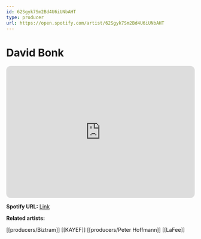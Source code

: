 ```yaml
---
id: 62Sgyk7Sm2Bd4U6iUNbAHT
type: producer
url: https://open.spotify.com/artist/62Sgyk7Sm2Bd4U6iUNbAHT
---
```

# David Bonk

<iframe style="border-radius:12px" src="https://open.spotify.com/embed/artist/62Sgyk7Sm2Bd4U6iUNbAHT" width="100%" height="352" frameBorder="0" allowfullscreen="" allow="autoplay; clipboard-write; encrypted-media; fullscreen; picture-in-picture" loading="lazy"></iframe>

**Spotify URL:** [Link](https://open.spotify.com/artist/62Sgyk7Sm2Bd4U6iUNbAHT)

**Related artists:**

[[producers/Biztram]]
[[KAYEF]]
[[producers/Peter Hoffmann]]
[[LaFee]]
